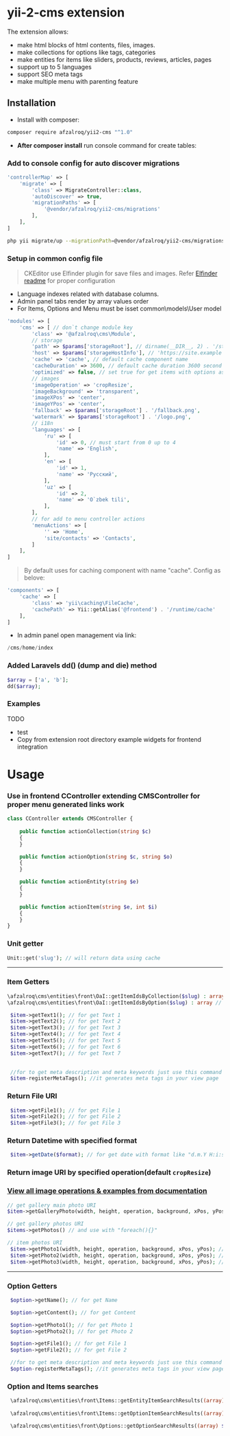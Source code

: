 # yii-2-cms extension

The extension allows:

- make html blocks of html contents, files, images.
- make collections for options like tags, categories
- make entities for items like sliders, products, reviews, articles, pages
- support up to 5 languages
- support SEO meta tags
- make multiple menu with parenting feature

## Installation

- Install with composer:

```bash
composer require afzalroq/yii2-cms "^1.0"
```

- **After composer install** run console command for create tables:

### Add to console config for auto discover migrations

```php
'controllerMap' => [
    'migrate' => [
        'class' => MigrateController::class,
        'autoDiscover' => true,
        'migrationPaths' => [
            '@vendor/afzalroq/yii2-cms/migrations'
        ],
    ],
]
```

```bash
php yii migrate/up --migrationPath=@vendor/afzalroq/yii2-cms/migrations
```

### Setup in common config file

> CKEditor use Elfinder plugin for save files and images. Refer [Elfinder readme](https://github.com/MihailDev/yii2-elfinder) for proper configuration

- Language indexes related with database columns.
- Admin panel tabs render by array values order
- For Items, Options and Menu must be isset common\models\User model

```php
'modules' => [
    'cms' => [ // don`t change module key
        'class' => '@afzalroq\cms\Module',
        // storage
        'path' => $params['storageRoot'], // dirname(__DIR__, 2) . '/storage'
        'host' => $params['storageHostInfo'], // 'https://site.example'    
        'cache' => 'cache', // default cache component name
        'cacheDuration' => 3600, // default cache duration 3600 second
        'optimized' => false, // set true for get items with options as $item->o 
        // images
        'imageOperation' => 'cropResize',
        'imageBackground' => 'transparent',
        'imageXPos' => 'center',
        'imageYPos' => 'center',
        'fallback' => $params['storageRoot'] . '/fallback.png',
        'watermark' => $params['storageRoot'] . '/logo.png',
        // i18n
        'languages' => [
            'ru' => [
                'id' => 0, // must start from 0 up to 4
                'name' => 'English',
            ],
            'en' => [
                'id' => 1,
                'name' => 'Русский',
            ],
            'uz' => [
                'id' => 2,
                'name' => 'O`zbek tili',
            ],
        ],
        // for add to menu controller actions
        'menuActions' => [
            '' => 'Home',
            'site/contacts' => 'Contacts',
        ]
    ],
]
```

> By default uses for caching component with name "cache". Config as belove:

```php
'components' => [
    'cache' => [
        'class' => 'yii\caching\FileCache',
        'cachePath' => Yii::getAlias('@frontend') . '/runtime/cache'
    ],
]
```

- In admin panel open management via link:

```php
/cms/home/index
```

### Added Laravels dd() (dump and die) method

```php
$array = ['a', 'b'];
dd($array);
```

### Examples

TODO
- test
- Copy from extension root directory example widgets for frontend integration

# Usage


### Use in frontend CController extending CMSController for proper menu generated links work
```php
class CController extends CMSController {
    
    public function actionCollection(string $c)
    {
    }

    public function actionOption(string $c, string $o)
    {
    }

    public function actionEntity(string $e)
    {
    }

    public function actionItem(string $e, int $i)
    {
    }
}
```

### Unit getter

```php
Unit::get('slug'); // will return data using cache
```

---


### Item Getters

```php
\afzalroq\cms\entities\front\OaI::getItemIdsByCollection($slug) : array // of item Ids
\afzalroq\cms\entities\front\OaI::getItemIdsByOption($slug) : array // of item Ids
```

```php
 $item->getText1(); // for get Text 1
 $item->getText2(); // for get Text 2
 $item->getText3(); // for get Text 3
 $item->getText4(); // for get Text 4
 $item->getText5(); // for get Text 5
 $item->getText6(); // for get Text 6
 $item->getText7(); // for get Text 7
 

 //for to get meta description and meta keywords just use this command below:
 $item-registerMetaTags(); //it generates meta tags in your view page
```

### Return File URI

```php
 $item->getFile1(); // for get File 1
 $item->getFile2(); // for get File 2
 $item->getFile3(); // for get File 3 
```

### Return Datetime with specified format

```php
 $item->getDate($format); // for get date with format like "d.m.Y H:i:s"
 ```

### Return image URI by specified operation(default `cropResize`)

### [View all image operations & examples from documentation](https://github.com/Gregwar/Image#usage)

```php
// get gallery main photo URI
$item->getGalleryPhoto(width, height, operation, background, xPos, yPos)

// get gallery photos URI
$items->getPhotos() // and use with "foreach(){}"

// item photos URI
 $item->getPhoto1(width, height, operation, background, xPos, yPos); // for get Photo 1
 $item->getPhoto2(width, height, operation, background, xPos, yPos); // for get Photo 2
 $item->getPhoto3(width, height, operation, background, xPos, yPos); // for get Photo 3
```

---

### Option Getters

```php
 $option->getName(); // for get Name

 $option->getContent(); // for get Content

 $option->getPhoto1(); // for get Photo 1
 $option->getPhoto2(); // for get Photo 2

 $option->getFile1(); // for get File 1
 $option->getFile2(); // for get File 2

 //for to get meta description and meta keywords just use this command below:
 $option-registerMetaTags(); //it generates meta tags in your view page
```

### Option and Items searches

```php
 \afzalroq\cms\entities\front\Items::getEntityItemSearchResults((array) $entitySlugs, $search); // get search results with entity and items
 
 \afzalroq\cms\entities\front\Items::getOptionItemSearchResults((array) $optionSlugs, $search); // get search results with option and items

 \afzalroq\cms\entities\front\Options::getOptionSearchResults((array) $optionSlugs, $search); // get search results with options
 
```
